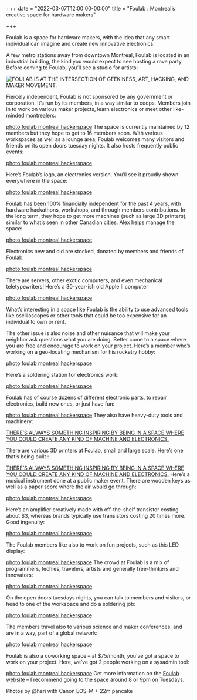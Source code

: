 +++
date = "2022-03-07T12:00:00-00:00"
title = "Foulab : Montreal’s creative space for hardware makers"

+++

Foulab is a space for hardware makers, with the idea that any smart individual can imagine and create new innovative electronics.

A few metro stations away from downtown Montreal, Foulab is located in an industrial building, the kind you would expect to see hosting a rave party.
Before coming to Foulab, you’ll see a studio for artists:

![FOULAB IS AT THE INTERSECTION OF GEEKINESS, ART, HACKING, AND MAKER MOVEMENT.](http://farm3.staticflickr.com/2854/12206121575_3d02a513c8_b.jpg "FOULAB IS AT THE INTERSECTION OF GEEKINESS, ART, HACKING, AND MAKER MOVEMENT.")

Fiercely independent, Foulab is not sponsored by any government or corporation. It’s run by its members, in a way similar to coops. Members join in to work on various maker projects, learn electronics or meet other like-minded montrealers:

[photo foulab montreal hackerspace](http://farm6.staticflickr.com/5515/12206354633_bb03879fae_b.jpg)
The space is currently maintained by 12 members but they hope to get to 16 members soon. With various workspaces as well as a lounge area, Foulab welcomes many visitors and friends on its open doors tuesday nights. It also hosts frequently public events:

[photo foulab montreal hackerspace](http://farm3.staticflickr.com/2838/12206745736_4cacb36304_b.jpg)

Here’s Foulab’s logo, an electronics version. You’ll see it proudly shown everywhere in the space:

[photo foulab montreal hackerspace](http://farm6.staticflickr.com/5501/12206527484_b7f25cae0d_b.jpg)

Foulab has been 100% financially independent for the past 4 years, with hardware hackathons, workshops, and through members contributions. In the long term, they hope to get more machines (such as large 3D printers), similar to what’s seen in other Canadian cities. Alex helps manage the space:

[photo foulab montreal hackerspace](http://farm6.staticflickr.com/5521/12206529644_d51530f019_b.jpg)

Electronics new and old are stocked, donated by members and friends of Foulab:

[photo foulab montreal hackerspace](http://farm8.staticflickr.com/7343/12206528994_de5458fbd8_b.jpg)

There are servers, other exotic computers, and even mechanical teletypewriters! Here’s a 30-year-ish old Apple II computer

[photo foulab montreal hackerspace](http://farm3.staticflickr.com/2835/12207203654_db187a67eb_b.jpg)

What’s interesting in a space like Foulab is the ability to use advanced tools like oscilloscopes or other tools that could be too expensive for an individual to own or rent.

The other issue is also noise and other nuisance that will make your neighbor ask questions what you are doing. Better come to a space where you are free and encourage to work on your project. Here’s a member who’s working on a geo-locating mechanism for his rocketry hobby:

[photo foulab montreal hackerspace](http://farm8.staticflickr.com/7387/12206529924_476597ef08_b.jpg)

Here’s a soldering station for electronics work:

[photo foulab montreal hackerspace](http://farm8.staticflickr.com/7332/12206528184_2fd7376a39_b.jpg)

Foulab has of course dozens of different electronic parts, to repair electronics, build new ones, or just have fun:

[photo foulab montreal hackerspace](http://farm4.staticflickr.com/3805/12206743386_3969967070_b.jpg)
They also have heavy-duty tools and machinery:

[THERE’S ALWAYS SOMETHING INSPIRING BY BEING IN A SPACE WHERE YOU COULD CREATE ANY KIND OF MACHINE AND ELECTRONICS.](http://farm8.staticflickr.com/7394/12206531064_46492ef244_b.jpg)

There are various 3D printers at Foulab, small and large scale. Here’s one that’s being built :

[THERE’S ALWAYS SOMETHING INSPIRING BY BEING IN A SPACE WHERE YOU COULD CREATE ANY KIND OF MACHINE AND ELECTRONICS.](http://farm8.staticflickr.com/7420/12206527134_2f92f80f9b_b.jpg)
Here’s a musical instrument done at a public maker event. There are wooden keys as well as a paper score where the air would go through:

[photo foulab montreal hackerspace](http://farm8.staticflickr.com/7404/12206529114_5af14e2ca1_b.jpg)

Here’s an amplifier creatively made with off-the-shelf transistor costing about $3, whereas brands typically use transistors costing 20 times more. Good ingenuity:

[photo foulab montreal hackerspace](http://farm4.staticflickr.com/3672/12206743006_bec6d9f0e6_b.jpg)

The Foulab members like also to work on fun projects, such as this LED display:

[photo foulab montreal hackerspace](http://farm6.staticflickr.com/5473/12206529354_df17038033_b.jpg)
The crowd at Foulab is a mix of programmers, techies, travelers, artists and generally free-thinkers and innovators:

[photo foulab montreal hackerspace](http://farm4.staticflickr.com/3740/12206355073_77eaec8202_b.jpg)

On the open doors tuesdays nights, you can talk to members and visitors, or head to one of the workspace and do a soldering job:

[photo foulab montreal hackerspace](http://farm4.staticflickr.com/3821/12206358403_f3ae26b2fb_b.jpg)

The members travel also to various science and maker conferences, and are in a way, part of a global network:

[photo foulab montreal hackerspace](http://farm8.staticflickr.com/7419/12207946586_df06aee648_b.jpg)

Foulab is also a coworking space – at $75/month, you’ve got a space to work on your project. Here, we’ve got 2 people working on a sysadmin tool:

[photo foulab montreal hackerspace](http://farm4.staticflickr.com/3774/12206356743_a27710eeb2_b.jpg)
Get more information on the [Foulab website](http://foulab.org/) – I recommend going to the space around 8 or 9pm on Tuesdays.

Photos by @heri with Canon EOS-M + 22m pancake